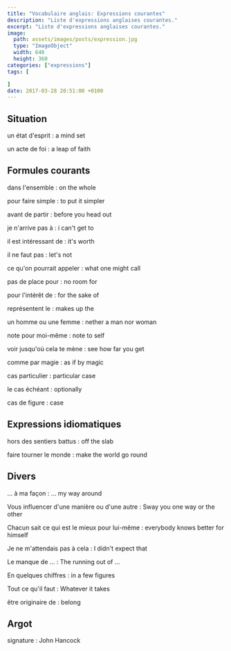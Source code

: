 ```yaml
---
title: "Vocabulaire anglais: Expressions courantes"
description: "Liste d'expressions anglaises courantes."
excerpt: "Liste d'expressions anglaises courantes."
image:
  path: assets/images/posts/expression.jpg
  type: "ImageObject"
  width: 640
  height: 360
categories: ["expressions"]
tags: [

]
date: 2017-03-28 20:51:00 +0100
---
```



## Situation

un état d'esprit
: a mind set

un acte de foi
: a leap of faith


## Formules courants

dans l'ensemble
: on the whole

pour faire simple
: to put it simpler

avant de partir
: before you head out

je n'arrive pas à
: i can't get to

il est intéressant de
: it's worth

il ne faut pas
: let's not

ce qu'on pourrait appeler
: what one might call

pas de place pour
: no room for

pour l'intérêt de
: for the sake of

représentent le
: makes up the

un homme ou une femme
: nether a man nor woman

note pour moi-même
: note to self

voir jusqu'où cela te mène
: see how far you get

comme par magie
: as if by magic

cas particulier
: particular case

le cas échéant
: optionally

cas de figure
: case


## Expressions idiomatiques

hors des sentiers battus
: off the slab

faire tourner le monde
: make the world go round


## Divers

... à ma façon
: ... my way around

Vous influencer d'une manière ou d'une autre
: Sway you one way or the other

Chacun sait ce qui est le mieux pour lui-même
: everybody knows better for himself

Je ne m'attendais pas à cela
: I didn't expect that

Le manque de ...
: The running out of ...

En quelques chiffres
: in a few figures

Tout ce qu'il faut
: Whatever it takes

être originaire de
: belong


## Argot

signature
: John Hancock
